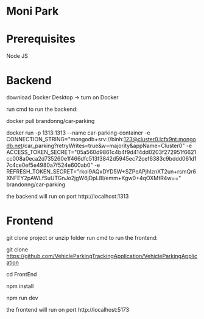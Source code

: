 # Moni Park

# Prerequisites

Node JS

# Backend

download Docker Desktop -> turn on Docker

run cmd to run the backend: 

docker pull brandonng/car-parking

docker run -p 1313:1313  --name car-parking-container -e CONNECTION_STRING="mongodb+srv://binh:123@cluster0.lcfx9nt.mongodb.net/car_parking?retryWrites=true&w=majority&appName=Cluster0"  -e ACCESS_TOKEN_SECRET="05a560d9861c4b4f9d414dd0203f272951f6621cc008a0eca2d735260e1f466dfc513f3842d5945ec72cef6383c9bddd061d17c4ce0ef5e4980a7f524e600ab0" -e REFRESH_TOKEN_SECRET="rkol9AQxDYD5W+SZPeAPjhlznXT2un+rsmQr6XNFEY2pAWLfSuUTGnJo2jgW6jDpL8I/emm+Kgw0+4qOXMtR4w==" brandonng/car-parking

the backend will run on port http://localhost:1313

# Frontend
git clone project or unzip folder
run cmd to run the frontend:

git clone https://github.com/VehicleParkingTrackingApplication/VehicleParkingApplication

cd FrontEnd

npm install

npm run dev

the frontend will run on port http://localhost:5173